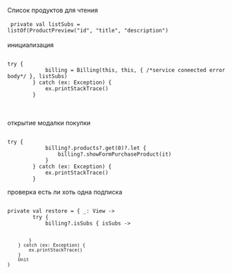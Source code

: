 Список продуктов для чтения<br><br>
<code>
private val listSubs = listOf(ProductPreview("id", "title", "description")
</code><br><br>
инициализация

<code>
try {
            billing = Billing(this, this, { /*service coneected error body*/ }, listSubs)
        } catch (ex: Exception) {
            ex.printStackTrace()
        }
</code><br><br>

открытие модалки покупки

<code>
try {
            billing?.products?.get(0)?.let {
                billing?.showFormPurchaseProduct(it)
            }
        } catch (ex: Exception) {
            ex.printStackTrace()
        }
</code>

проверка есть ли хоть одна подписка

<code>
private val restore = { _: View ->
        try {
            billing?.isSubs { isSubs ->
                
            }
        } catch (ex: Exception) {
            ex.printStackTrace()
        }
        Unit
    }
</code>